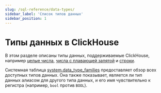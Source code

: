 ```yaml
---
slug: /sql-reference/data-types/
sidebar_label: 'Список типов данных'
sidebar_position: 1
---
```



# Типы данных в ClickHouse

В этом разделе описаны типы данных, поддерживаемые ClickHouse, например [целые числа](int-uint.md), [числа с плавающей запятой](float.md) и [строки](string.md).

Системная таблица [system.data_type_families](/operations/system-tables/data_type_families) предоставляет
обзор всех доступных типов данных.
Она также показывает, является ли тип данных алиасом для другого типа данных, и его имя чувствительно к регистра (например, `bool` против `BOOL`).
